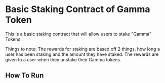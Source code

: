 # Basic Staking Contract of Gamma Token

This is a basic staking contract that will allow users to stake "Gamma" Tokens.

Things to note:
The rewards for staking are based off 2 things, how long a user has been staking and the amount they have staked.
The rewards are given to a user when they unstake their Gamma tokens.

## How To Run
